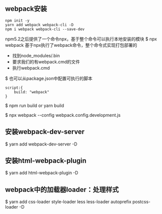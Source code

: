 <!--
 * @Author: yeah
 * @Date: 2020-06-11 15:27:02
 * @LastEditTime: 2020-06-12 13:57:50
 * @LastEditors: Please set LastEditors
 * @Description: In User Settings Edit
 * @FilePath: \yeah\webpack\note.md
--> 
## webpack安装
```
npm init -y
yarn add webpack webpack-cli -D
npm i webpack webpack-cli --save-dev
```
npm5.2之后提供了一个命令npx，基于整个命令可以执行本地安装的模块
$ npx webpack 基于npx执行了webpack命令，整个命令式实现打包部署的
- 找到node_modules/.bin
- 要求我们的有webpack.cmd的文件
- 执行webpack.cmd

$ 也可以从package.json中配置可执行的脚本
```
script:{
    build: "webpack"
}
```
$ npm run build or yarn build

$ npx webpack --config webpack.config.development.js

## 安装webpack-dev-server
$ yarn add webpack-dev-server -D

## 安装html-webpack-plugin
$ yarn add html-webpack-plugin -D

## webpack中的加载器loader：处理样式
$ yarn add css-loader style-loader less less-loader autoprefix postcss-loader -D

